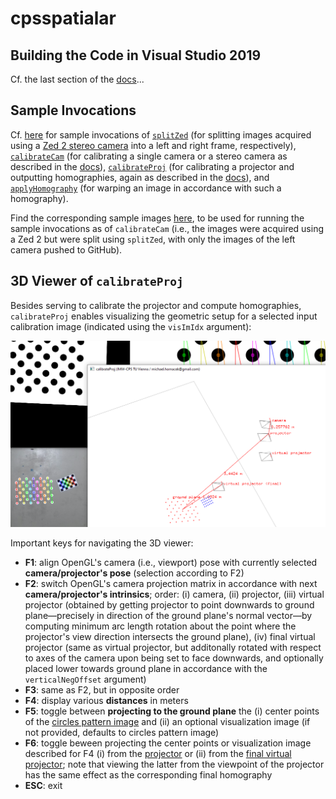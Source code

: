 # cpsspatialar

## Building the Code in Visual Studio 2019

Cf. the last section of the [docs](docs/docs.pdf)...

## Sample Invocations

Cf. [here](docs/sample_invocations.txt) for sample invocations of [`splitZed`](src/apps/splitZed) (for splitting images acquired using a [Zed 2 stereo camera](https://www.stereolabs.com/zed-2/) into a left and right frame, respectively), [`calibrateCam`](src/apps/calibrateCam) (for calibrating a single camera or a stereo camera as described in the [docs](docs/docs.pdf)), [`calibrateProj`](src/apps/calibrateProj) (for calibrating a projector and outputting homographies, again as described in the [docs](docs/docs.pdf)), and [`applyHomography`](src/apps/applyHomography) (for warping an image in accordance with such a homography).

Find the corresponding sample images [here](docs/sample_data), to be used for running the sample invocations as of `calibrateCam` (i.e., the images were acquired using a Zed 2 but were split using `splitZed`, with only the images of the left camera pushed to GitHub).

## 3D Viewer of `calibrateProj`

Besides serving to calibrate the projector and compute homographies, `calibrateProj` enables visualizing the geometric setup for a selected input calibration image (indicated using the `visImIdx` argument):

![](docs/splash.png)

Important keys for navigating the 3D viewer:

* **F1**: align OpenGL's camera (i.e., viewport) pose with currently selected **camera/projector's pose** (selection according to F2)
* **F2**: switch OpenGL's camera projection matrix in accordance with next **camera/projector's intrinsics**; order: (i) camera, (ii) projector, (iii) virtual projector (obtained by getting projector to point downwards to ground plane—precisely in direction of the ground plane's normal vector—by computing minimum arc length rotation about the point where the projector's view direction intersects the ground plane), (iv) final virtual projector (same as virtual projector, but additonally rotated with respect to axes of the camera upon being set to face downwards, and optionally placed lower towards ground plane in accordance with the `verticalNegOffset` argument)
* **F3**: same as F2, but in opposite order
* **F4**: display various **distances** in meters
* **F5**: toggle between **projecting to the ground plane** the (i) center points of the [circles pattern image](https://github.com/m-hornacek/cpsspatialar/blob/main/docs/sample_data/acircles_pattern_960x600.png) and (ii) an optional visualization image (if not provided, defaults to circles pattern image)
* **F6**:  toggle beween projecting the center points or visualization image described for F4 (i) from the [projector](docs/projector.png) or (ii) from the [final virtual projector](docs/final_virtual_projector.png); note that viewing the latter from the viewpoint of the projector has the same effect as the corresponding final homography
* **ESC**: exit
